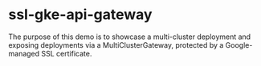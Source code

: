 # ssl-gke-api-gateway

The purpose of this demo is to showcase a multi-cluster deployment and exposing deployments via a MultiClusterGateway, protected by a Google-managed SSL certificate.